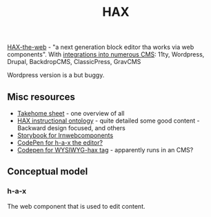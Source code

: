 ﻿---
title: 'HAX '
---
[HAX-the-web](https://haxtheweb.org/) - "a next generation block editor tha works via web components". With [integrations into numerous CMS](https://haxtheweb.org/integrations-1): 11ty, Wordpress, Drupal, BackdropCMS, ClassicPress, GravCMS

Wordpress version is a but buggy.

## Misc resources 

- [Takehome sheet](https://gist.github.com/btopro/717fe6a29bb8d66cfaa0886c9e8baa72) - one overview of all
- [HAX instructional ontology](https://oer.hax.psu.edu/bto108/sites/haxcellence/ontology) - quite detailed some good content - Backward design focused, and others
- [Storybook for lrnwebcomponents](https://haxapi.vercel.app/?path=/story/about-getting-started--using-penn-state-cdn)
- [CodePen for h-a-x the editor?](https://codepen.io/btopro/pen/rNdbRGp)
- [Codepen for WYSIWYG-hax tag](https://codepen.io/btopro/pen/JZXorX) - apparently runs in an CMS?


## Conceptual model


### h-a-x 

The web component that is used to edit content.